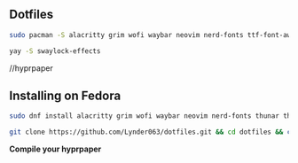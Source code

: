 ## Dotfiles

```bash
sudo pacman -S alacritty grim wofi waybar neovim nerd-fonts ttf-font-awesome noto-fonts-emoji thunar thunar-volman gvfs network-manager-applet dunst swaybg
```

```bash
yay -S swaylock-effects
```

//hyprpaper

## Installing on Fedora

```bash
sudo dnf install alacritty grim wofi waybar neovim nerd-fonts thunar thunar-volman gvfs dunst swaylock
```

```bash
git clone https://github.com/Lynder063/dotfiles.git && cd dotfiles && cp -r * ~/.config && cd .. && sudo rm -r dotfiles
```

**Compile your hyprpaper**

